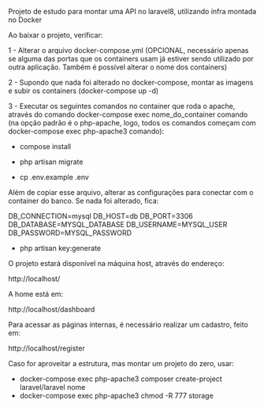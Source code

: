 Projeto de estudo para montar uma API no laravel8, utilizando infra montada no Docker

Ao baixar o projeto, verificar:

1 - Alterar o arquivo docker-compose.yml (OPCIONAL, necessário apenas se alguma das portas que os containers usam já estiver sendo utilizado por outra aplicação. Também é possível alterar o nome dos containers)

2 - Supondo que nada foi alterado no docker-compose, montar as imagens e subir os containers (docker-compose up -d)

3 - Executar os seguintes comandos no container que roda o apache, através do comando docker-compose exec nome_do_container comando (na opção padrão é o php-apache, logo, todos os comandos começam com docker-compose exec php-apache3 comando):

- compose install

- php artisan migrate

- cp .env.example .env

Além de copiar esse arquivo, alterar as configurações para conectar com o container do banco. Se nada foi alterado, fica:

DB_CONNECTION=mysql
DB_HOST=db
DB_PORT=3306
DB_DATABASE=MYSQL_DATABASE
DB_USERNAME=MYSQL_USER
DB_PASSWORD=MYSQL_PASSWORD

- php artisan key:generate

O projeto estará disponível na máquina host, através do endereço:

http://localhost/

A home está em:

http://localhost/dashboard

Para acessar as páginas internas, é necessário realizar um cadastro, feito em:

http://localhost/register

Caso for aproveitar a estrutura, mas montar um projeto do zero, usar:
- docker-compose exec php-apache3 composer create-project laravel/laravel nome
- docker-compose exec php-apache3 chmod -R 777 storage